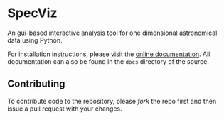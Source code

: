 # SpecViz
An gui-based interactive analysis tool for one dimensional astronomical data
using Python.

For installation instructions, please visit the
[online documentation](http://specviz.readthedocs.org/).
All documentation can also be found in the `docs` directory of the source.

## Contributing

To contribute code to the repository, please *fork* the repo first and then issue a pull request with your changes.

